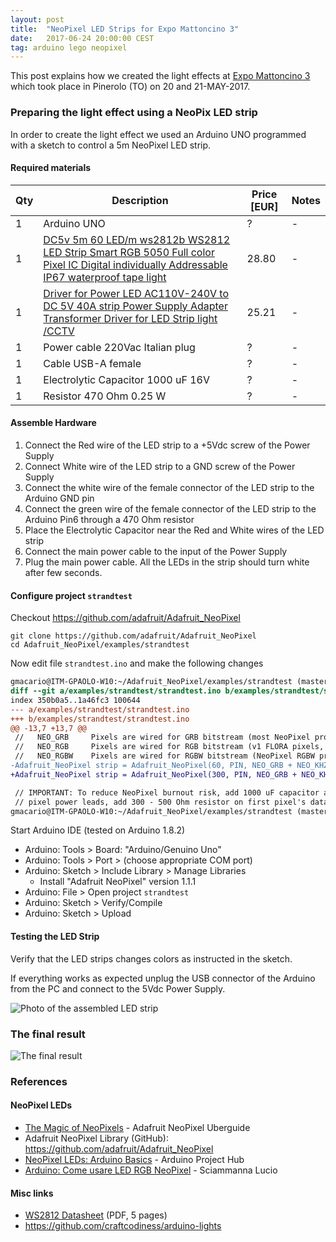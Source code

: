 ```yaml
---
layout: post
title:  "NeoPixel LED Strips for Expo Mattoncino 3"
date:   2017-06-24 20:00:00 CEST
tag: arduino lego neopixel
---
```

<!-- markdown-link-check-disable -->

This post explains how we created the light effects at [Expo Mattoncino 3](http://www.tomake.info/expo-mattoncino-2017/) which took place in Pinerolo (TO) on 20 and 21-MAY-2017.

### Preparing the light effect using a NeoPix LED strip

In order to create the light effect we used an Arduino UNO programmed with a sketch to control a 5m NeoPixel LED strip.

#### Required materials

| Qty | Description | Price [EUR] | Notes |
|-----|-------------|-------------|-------|
| 1 | Arduino UNO | ? | - |
| 1 | [DC5v 5m 60 LED/m ws2812b WS2812 LED Strip Smart RGB 5050 Full color Pixel IC Digital individually Addressable IP67 waterproof tape light](https://www.aliexpress.com/item/DC5V-1m-4m-5m-ws2812b-WS2812-LED-Strip-Smart-RGB-5050-Full-color-Pixel-IC-Ditigal/32647587825.html?spm=2114.13010608.0.0.8TcrW3) | 28.80 | - |
| 1 | [Driver for Power LED AC110V-240V to DC 5V 40A strip Power Supply Adapter Transformer Driver for LED Strip light /CCTV](https://www.aliexpress.com/item/Driver-for-Power-LED-AC110V-240V-to-DC-5V-12V-24V-1A-60A-strip-Power-Supply/32486954065.html?spm=2114.13010608.0.0.8TcrW3) | 25.21 | - |
| 1 | Power cable 220Vac Italian plug | ? | - |
| 1 | Cable USB-A female | ? | - |
| 1 | Electrolytic Capacitor 1000 uF 16V | ? | - |
| 1 | Resistor 470 Ohm 0.25 W | ? | - |

#### Assemble Hardware

1. Connect the Red wire of the LED strip to a +5Vdc screw of the Power Supply
2. Connect White wire of the LED strip to a GND screw of the Power Supply
3. Connect the white wire of the female connector of the LED strip to the Arduino GND pin
4. Connect the green wire of the female connector of the LED strip to the Arduino Pin6 through a 470 Ohm resistor
5. Place the Electrolytic Capacitor near the Red and White wires of the LED strip
6. Connect the main power cable to the input of the Power Supply
7. Plug the main power cable. All the LEDs in the strip should turn white after few seconds.

#### Configure project `strandtest`

Checkout <https://github.com/adafruit/Adafruit_NeoPixel>

```shell
git clone https://github.com/adafruit/Adafruit_NeoPixel
cd Adafruit_NeoPixel/examples/strandtest
```

Now edit file `strandtest.ino` and make the following changes

```diff
gmacario@ITM-GPAOLO-W10:~/Adafruit_NeoPixel/examples/strandtest (master)*$ git diff
diff --git a/examples/strandtest/strandtest.ino b/examples/strandtest/strandtest.ino
index 350b0a5..1a46fc3 100644
--- a/examples/strandtest/strandtest.ino
+++ b/examples/strandtest/strandtest.ino
@@ -13,7 +13,7 @@
 //   NEO_GRB     Pixels are wired for GRB bitstream (most NeoPixel products)
 //   NEO_RGB     Pixels are wired for RGB bitstream (v1 FLORA pixels, not v2)
 //   NEO_RGBW    Pixels are wired for RGBW bitstream (NeoPixel RGBW products)
-Adafruit_NeoPixel strip = Adafruit_NeoPixel(60, PIN, NEO_GRB + NEO_KHZ800);
+Adafruit_NeoPixel strip = Adafruit_NeoPixel(300, PIN, NEO_GRB + NEO_KHZ800);

 // IMPORTANT: To reduce NeoPixel burnout risk, add 1000 uF capacitor across
 // pixel power leads, add 300 - 500 Ohm resistor on first pixel's data input
gmacario@ITM-GPAOLO-W10:~/Adafruit_NeoPixel/examples/strandtest (master)*$
```

Start Arduino IDE (tested on Arduino 1.8.2)

* Arduino: Tools > Board: "Arduino/Genuino Uno"
* Arduino: Tools > Port > (choose appropriate COM port)
* Arduino: Sketch > Include Library > Manage Libraries
  * Install "Adafruit NeoPixel" version 1.1.1
* Arduino: File > Open project `strandtest`
* Arduino: Sketch > Verify/Compile
* Arduino: Sketch > Upload

#### Testing the LED Strip

Verify that the LED strips changes colors as instructed in the sketch.

If everything works as expected unplug the USB connector of the Arduino from the PC and connect to the 5Vdc Power Supply.

![Photo of the assembled LED strip](/images/20170624-114755.jpg)

### The final result

![The final result](/images/20170521-191320.jpg)

### References

#### NeoPixel LEDs

* [The Magic of NeoPixels](https://learn.adafruit.com/adafruit-neopixel-uberguide) - Adafruit NeoPixel Uberguide
* Adafruit NeoPixel Library (GitHub): <https://github.com/adafruit/Adafruit_NeoPixel>
* [NeoPixel LEDs: Arduino Basics](https://create.arduino.cc/projecthub/glowascii/neopixel-leds-arduino-basics-126d1a) - Arduino Project Hub
* [Arduino: Come usare LED RGB NeoPixel](http://www.sciamannalucio.it/arduino-come-usare-led-rgb-neopixel/) - Sciammanna Lucio

#### Misc links

* [WS2812 Datasheet](https://cdn-shop.adafruit.com/datasheets/WS2812.pdf) (PDF, 5 pages)
* <https://github.com/craftcodiness/arduino-lights>

<!-- markdown-link-check-enable -->
<!-- EOF -->
